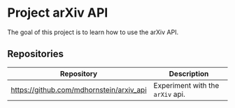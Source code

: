 # Project arXiv API

The goal of this project is to learn how to use the arXiv API.

## Repositories 

|Repository|Description |
|----------|-------------|
| https://github.com/mdhornstein/arxiv_api |  Experiment with the `arXiv` api. 
